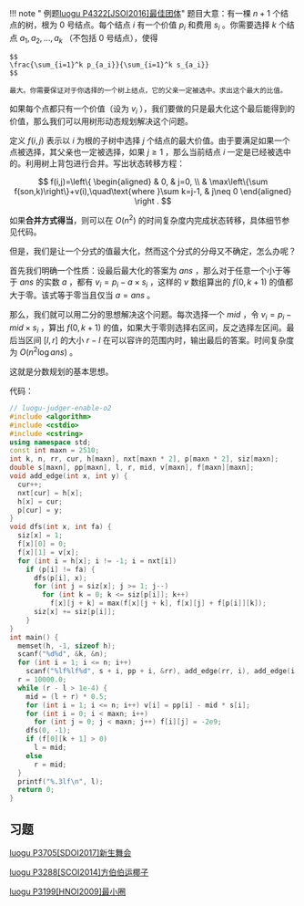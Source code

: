 !!! note " 例题[luogu P4322\[JSOI2016\]最佳团体](https://www.luogu.org/problemnew/show/P4322)"
    题目大意：有一棵 $n+1$ 个结点的树，根为 $0$ 号结点。每个结点 $i$ 有一个价值 $p_i$ 和费用 $s_i$ 。你需要选择 $k$ 个结点 $a_1,a_2,\ldots,a_k$ （不包括 $0$ 号结点），使得

    $$
    \frac{\sum_{i=1}^k p_{a_i}}{\sum_{i=1}^k s_{a_i}}
    $$

    最大。你需要保证对于你选择的一个树上结点，它的父亲一定被选中。求出这个最大的比值。

如果每个点都只有一个价值（设为 $v_i$ ），我们要做的只是最大化这个最后能得到的价值，那么我们可以用树形动态规划解决这个问题。

定义 $f(i,j)$ 表示以 $i$ 为根的子树中选择 $j$ 个结点的最大价值。由于要满足如果一个点被选择，其父亲也一定被选择，如果 $j\ge 1$ ，那么当前结点 $i$ 一定是已经被选中的。利用树上背包进行合并。写出状态转移方程：

$$
f(i,j)=\left\{
\begin{aligned}
& 0, & j=0, \\
& \max\left\{\sum f(son,k)\right\}+v(i),\quad\text{where }\sum k=j-1, & j\neq 0
\end{aligned} \right
.
$$

如果**合并方式得当**，则可以在 $O(n^2)$ 的时间复杂度内完成状态转移，具体细节参见代码。

但是，我们是让一个分式的值最大化，然而这个分式的分母又不确定，怎么办呢？

首先我们明确一个性质：设最后最大化的答案为 $ans$ ，那么对于任意一个小于等于 $ans$ 的实数 $a$ ，都有 $v_i=p_i-a\times s_i$ ，这样的 $v$ 数组算出的 $f(0,k+1)$ 的值都大于零。该式等于零当且仅当 $a=ans$ 。

那么，我们就可以用二分的思想解决这个问题。每次选择一个 $mid$ ，令 $v_i=p_i-mid\times s_i$ ，算出 $f(0,k+1)$ 的值，如果大于零则选择右区间，反之选择左区间。最后当区间 $[l,r]$ 的大小 $r-l$ 在可以容许的范围内时，输出最后的答案。时间复杂度为 $O(n^2\log ans)$ 。

这就是分数规划的基本思想。

代码：

```cpp
// luogu-judger-enable-o2
#include <algorithm>
#include <cstdio>
#include <cstring>
using namespace std;
const int maxn = 2510;
int k, n, rr, cur, h[maxn], nxt[maxn * 2], p[maxn * 2], siz[maxn];
double s[maxn], pp[maxn], l, r, mid, v[maxn], f[maxn][maxn];
void add_edge(int x, int y) {
  cur++;
  nxt[cur] = h[x];
  h[x] = cur;
  p[cur] = y;
}
void dfs(int x, int fa) {
  siz[x] = 1;
  f[x][0] = 0;
  f[x][1] = v[x];
  for (int i = h[x]; i != -1; i = nxt[i])
    if (p[i] != fa) {
      dfs(p[i], x);
      for (int j = siz[x]; j >= 1; j--)
        for (int k = 0; k <= siz[p[i]]; k++)
          f[x][j + k] = max(f[x][j + k], f[x][j] + f[p[i]][k]);
      siz[x] += siz[p[i]];
    }
}
int main() {
  memset(h, -1, sizeof h);
  scanf("%d%d", &k, &n);
  for (int i = 1; i <= n; i++)
    scanf("%lf%lf%d", s + i, pp + i, &rr), add_edge(rr, i), add_edge(i, rr);
  r = 10000.0;
  while (r - l > 1e-4) {
    mid = (l + r) * 0.5;
    for (int i = 1; i <= n; i++) v[i] = pp[i] - mid * s[i];
    for (int i = 0; i < maxn; i++)
      for (int j = 0; j < maxn; j++) f[i][j] = -2e9;
    dfs(0, -1);
    if (f[0][k + 1] > 0)
      l = mid;
    else
      r = mid;
  }
  printf("%.3lf\n", l);
  return 0;
}
```

## 习题

[luogu P3705\[SDOI2017\]新生舞会](https://www.luogu.org/problemnew/show/P3705)

[luogu P3288\[SCOI2014\]方伯伯运椰子](https://www.luogu.org/problemnew/show/P3288)

[luogu P3199\[HNOI2009\]最小圈](https://www.luogu.org/problemnew/show/P3199)
